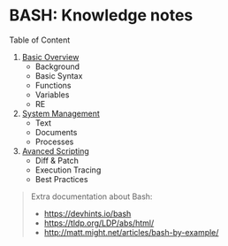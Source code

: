 # BASH: Knowledge notes

Table of Content

1. [Basic Overview](BasicOverview.md)
    * Background
    * Basic Syntax
    * Functions
    * Variables
    * RE
2. [System Management](SystemManagement.md)
    * Text
    * Documents
    * Processes
3. [Avanced Scripting](AdvancedScripting.md)
    * Diff & Patch
    * Execution Tracing
    * Best Practices

> Extra documentation about Bash:
> * https://devhints.io/bash
> * https://tldp.org/LDP/abs/html/
> * http://matt.might.net/articles/bash-by-example/
